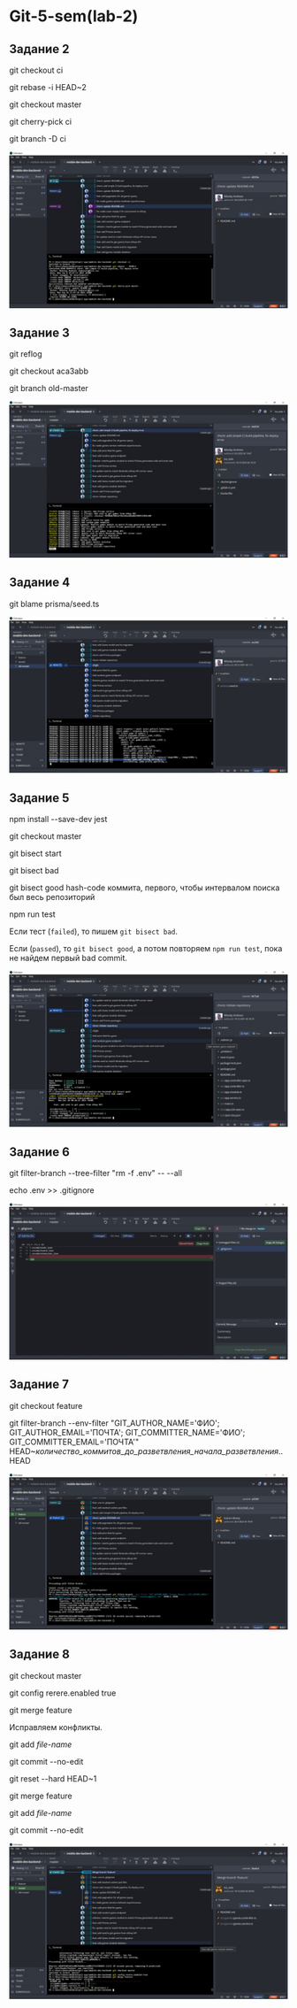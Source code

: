 # Git-5-sem(lab-2)

## Задание 2

git checkout ci

git rebase -i HEAD~2

git checkout master

git cherry-pick ci

git branch -D ci

![Зад.2](https://github.com/poker303/Git-5-sem/blob/report/docs/task2.jpg)

## Задание 3

git reflog

git checkout aca3abb

git branch old-master

![Зад.3](https://github.com/poker303/Git-5-sem/blob/report/docs/task3.jpg)

## Задание 4

git blame prisma/seed.ts

![Зад.4](https://github.com/poker303/Git-5-sem/blob/report/docs/task4.jpg)

## Задание 5

npm install --save-dev jest

git checkout master

git bisect start

git bisect bad

git bisect good hash-code коммита, первого, чтобы интервалом поиска был весь репозиторий

npm run test

Eсли тест (`failed`), то пишем `git bisect bad`.

Eсли (`passed`), то `git bisect good`, а потом повторяем `npm run test`, пока не найдем первый bad commit.

![Зад.5](https://github.com/poker303/Git-5-sem/blob/report/docs/task5.jpg)

## Задание 6

git filter-branch --tree-filter "rm -f .env" -- --all

echo .env >> .gitignore

![Зад.6](https://github.com/poker303/Git-5-sem/blob/report/docs/task6.jpg)

## Задание 7

git checkout feature

git filter-branch --env-filter "GIT_AUTHOR_NAME='ФИО'; GIT_AUTHOR_EMAIL='ПОЧТА'; GIT_COMMITTER_NAME='ФИО'; GIT_COMMITTER_EMAIL='ПОЧТА'" HEAD~*количество_коммитов_до_разветвления_начала_разветвления*..HEAD

![Зад.7](https://github.com/poker303/Git-5-sem/blob/report/docs/task7.jpg)

## Задание 8

git checkout master

git config rerere.enabled true

git merge feature

Исправляем конфликты.

git add *file-name*

git commit --no-edit

git reset --hard HEAD~1

git merge feature

git add *file-name*

git commit --no-edit

![Зад.8](https://github.com/poker303/Git-5-sem/blob/report/docs/task8.jpg)
